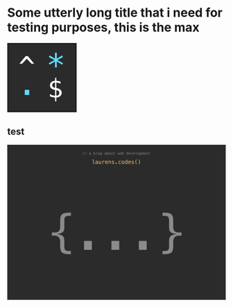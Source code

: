 # Some utterly long title that i need for testing purposes, this is the max

![react logo](images/regex.svg)

## test

![design 1](./images/design_2.png)
